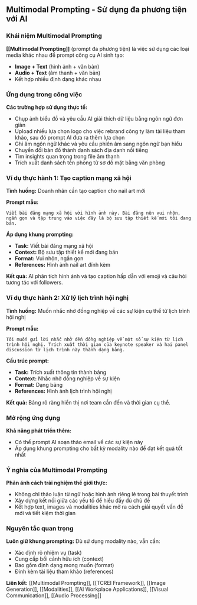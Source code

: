 ## Multimodal Prompting - Sử dụng đa phương tiện với AI

### Khái niệm Multimodal Prompting

**[[Multimodal Prompting]]** (prompt đa phương tiện) là việc sử dụng các loại media khác nhau để prompt công cụ AI sinh tạo:

- **Image + Text** (hình ảnh + văn bản)
- **Audio + Text** (âm thanh + văn bản)
- Kết hợp nhiều định dạng khác nhau


### Ứng dụng trong công việc

**Các trường hợp sử dụng thực tế:**

- Chụp ảnh biểu đồ và yêu cầu AI giải thích dữ liệu bằng ngôn ngữ đơn giản
- Upload nhiều lựa chọn logo cho việc rebrand công ty làm tài liệu tham khảo, sau đó prompt AI đưa ra thêm lựa chọn
- Ghi âm ngôn ngữ khác và yêu cầu phiên âm sang ngôn ngữ bạn hiểu
- Chuyển đổi bản đồ thành danh sách địa danh nổi tiếng
- Tìm insights quan trọng trong file âm thanh
- Trích xuất danh sách tên phòng từ sơ đồ mặt bằng văn phòng


### Ví dụ thực hành 1: Tạo caption mạng xã hội

**Tình huống:** Doanh nhân cần tạo caption cho nail art mới

**Prompt mẫu:**

```
Viết bài đăng mạng xã hội với hình ảnh này. Bài đăng nên vui nhộn, ngắn gọn và tập trung vào việc đây là bộ sưu tập thiết kế mới tôi đang bán.
```

**Áp dụng khung prompting:**

- **Task:** Viết bài đăng mạng xã hội
- **Context:** Bộ sưu tập thiết kế mới đang bán
- **Format:** Vui nhộn, ngắn gọn
- **References:** Hình ảnh nail art đính kèm

**Kết quả:** AI phân tích hình ảnh và tạo caption hấp dẫn với emoji và câu hỏi tương tác với followers.

### Ví dụ thực hành 2: Xử lý lịch trình hội nghị

**Tình huống:** Muốn nhắc nhở đồng nghiệp về các sự kiện cụ thể từ lịch trình hội nghị

**Prompt mẫu:**

```
Tôi muốn gửi lời nhắc nhở đến đồng nghiệp về một số sự kiện từ lịch trình hội nghị. Trích xuất thời gian của keynote speaker và hai panel discussion từ lịch trình này thành dạng bảng.
```

**Cấu trúc prompt:**

- **Task:** Trích xuất thông tin thành bảng
- **Context:** Nhắc nhở đồng nghiệp về sự kiện
- **Format:** Dạng bảng
- **References:** Hình ảnh lịch trình hội nghị

**Kết quả:** Bảng rõ ràng hiển thị nơi team cần đến và thời gian cụ thể.

### Mở rộng ứng dụng

**Khả năng phát triển thêm:**

- Có thể prompt AI soạn thảo email về các sự kiện này
- Áp dụng khung prompting cho bất kỳ modality nào để đạt kết quả tốt nhất


### Ý nghĩa của Multimodal Prompting

**Phản ánh cách trải nghiệm thế giới thực:**

- Không chỉ thảo luận từ ngữ hoặc hình ảnh riêng lẻ trong bài thuyết trình
- Xây dựng kết nối giữa các yếu tố để hiểu đầy đủ chủ đề
- Kết hợp text, images và modalities khác mở ra cách giải quyết vấn đề mới và tiết kiệm thời gian


### Nguyên tắc quan trọng

**Luôn giữ khung prompting:** Dù sử dụng modality nào, vẫn cần:

- Xác định rõ nhiệm vụ (task)
- Cung cấp bối cảnh hữu ích (context)
- Bao gồm định dạng mong muốn (format)
- Đính kèm tài liệu tham khảo (references)

**Liên kết:** [[Multimodal Prompting]], [[TCREI Framework]], [[Image Generation]], [[Modalities]], [[AI Workplace Applications]], [[Visual Communication]], [[Audio Processing]]

